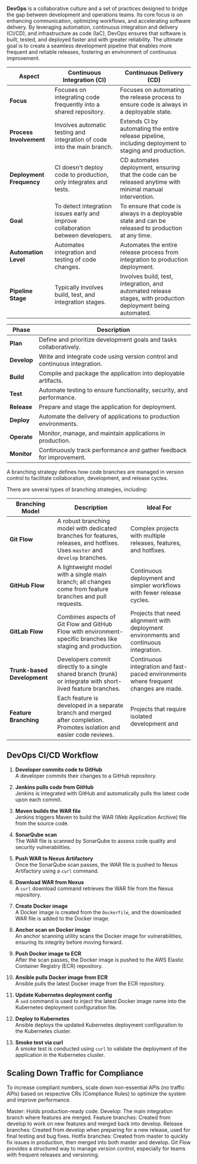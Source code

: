 **DevOps** is a collaborative culture and a set of practices designed to bridge the gap between development and operations teams. Its core focus is on enhancing communication, optimizing workflows, and accelerating software delivery. By leveraging automation, continuous integration and delivery (CI/CD), and infrastructure as code (IaC), DevOps ensures that software is built, tested, and deployed faster and with greater reliability. The ultimate goal is to create a seamless development pipeline that enables more frequent and reliable releases, fostering an environment of continuous improvement.



| **Aspect**               | **Continuous Integration (CI)**                                                                                     | **Continuous Delivery (CD)**                                                                                   |
|--------------------------|----------------------------------------------------------------------------------------------------------------------|----------------------------------------------------------------------------------------------------------------|
| **Focus**                 | Focuses on integrating code frequently into a shared repository.                                                    | Focuses on automating the release process to ensure code is always in a deployable state.                       |
| **Process Involvement**   | Involves automatic testing and integration of code into the main branch.                                            | Extends CI by automating the entire release pipeline, including deployment to staging and production.           |
| **Deployment Frequency**  | CI doesn't deploy code to production, only integrates and tests.                                                    | CD automates deployment, ensuring that the code can be released anytime with minimal manual intervention.       |
| **Goal**                  | To detect integration issues early and improve collaboration between developers.                                     | To ensure that code is always in a deployable state and can be released to production at any time.              |
| **Automation Level**      | Automates integration and testing of code changes.                                                                  | Automates the entire release process from integration to production deployment.                                |
| **Pipeline Stage**        | Typically involves build, test, and integration stages.                                                              | Involves build, test, integration, and automated release stages, with production deployment being automated.    |





| **Phase**    | **Description**                                                               |
|--------------|-------------------------------------------------------------------------------|
| **Plan**     | Define and prioritize development goals and tasks collaboratively.           |
| **Develop**  | Write and integrate code using version control and continuous integration.   |
| **Build**    | Compile and package the application into deployable artifacts.               |
| **Test**     | Automate testing to ensure functionality, security, and performance.         |
| **Release**  | Prepare and stage the application for deployment.                            |
| **Deploy**   | Automate the delivery of applications to production environments.            |
| **Operate**  | Monitor, manage, and maintain applications in production.                    |
| **Monitor**  | Continuously track performance and gather feedback for improvement.          |




A branching strategy defines how code branches are managed in version control to
facilitate collaboration, development, and release cycles.

There are several types of branching strategies, including:





| **Branching Model**        | **Description**                                                                                                    | **Ideal For**                                                                                   |
|----------------------------|--------------------------------------------------------------------------------------------------------------------|-------------------------------------------------------------------------------------------------|
| **Git Flow**               | A robust branching model with dedicated branches for features, releases, and hotfixes. Uses `master` and `develop` branches. | Complex projects with multiple releases, features, and hotfixes.                               |
| **GitHub Flow**            | A lightweight model with a single main branch; all changes come from feature branches and pull requests.          | Continuous deployment and simpler workflows with fewer release cycles.                         |
| **GitLab Flow**            | Combines aspects of Git Flow and GitHub Flow with environment-specific branches like staging and production.        | Projects that need alignment with deployment environments and continuous integration.           |
| **Trunk-based Development**| Developers commit directly to a single shared branch (trunk) or integrate with short-lived feature branches.       | Continuous integration and fast-paced environments where frequent changes are made.             |
| **Feature Branching**      | Each feature is developed in a separate branch and merged after completion. Promotes isolation and easier code reviews. | Projects that require isolated development and 



## DevOps CI/CD Workflow

1. **Developer commits code to GitHub**  
   A developer commits their changes to a GitHub repository.

2. **Jenkins pulls code from GitHub**  
   Jenkins is integrated with GitHub and automatically pulls the latest code upon each commit.

3. **Maven builds the WAR file**  
   Jenkins triggers Maven to build the WAR (Web Application Archive) file from the source code.

4. **SonarQube scan**  
   The WAR file is scanned by SonarQube to assess code quality and security vulnerabilities.

5. **Push WAR to Nexus Artifactory**  
   Once the SonarQube scan passes, the WAR file is pushed to Nexus Artifactory using a `curl` command.

6. **Download WAR from Nexus**  
   A `curl` download command retrieves the WAR file from the Nexus repository.

7. **Create Docker image**  
   A Docker image is created from the `Dockerfile`, and the downloaded WAR file is added to the Docker image.

8. **Anchor scan on Docker image**  
   An anchor scanning utility scans the Docker image for vulnerabilities, ensuring its integrity before moving forward.

9. **Push Docker image to ECR**  
   After the scan passes, the Docker image is pushed to the AWS Elastic Container Registry (ECR) repository.

10. **Ansible pulls Docker image from ECR**  
    Ansible pulls the latest Docker image from the ECR repository.

11. **Update Kubernetes deployment config**  
    A `sed` command is used to inject the latest Docker image name into the Kubernetes deployment configuration file.

12. **Deploy to Kubernetes**  
    Ansible deploys the updated Kubernetes deployment configuration to the Kubernetes cluster.

13. **Smoke test via curl**  
    A smoke test is conducted using `curl` to validate the deployment of the application in the Kubernetes cluster.

## Scaling Down Traffic for Compliance
To increase compliant numbers, scale down non-essential APIs (no traffic APIs) based on respective CRs (Compliance Rules) to optimize the system and improve performance.




Master: Holds production-ready code.
Develop: The main integration branch where features are merged.
Feature branches: Created from develop to work on new features and merged back into develop.
Release branches: Created from develop when preparing for a new release, 
used for final testing and bug fixes.
Hotfix branches: Created from master to quickly fix issues in production, 
then merged into both master and develop.
Git Flow provides a structured way to manage version control, 
especially for teams with frequent releases and versioning.












